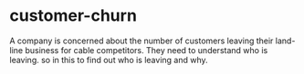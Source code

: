 # customer-churn
A  company is concerned about the number of customers leaving their land-line business for cable competitors. They need to understand who is leaving. so in this to find out who is leaving and why.
